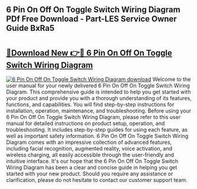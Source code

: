 ## 6 Pin On Off On Toggle Switch Wiring Diagram PDf Free Download - Part-LES Service Owner Guide BxRa5

# <h2><a href="http://dft87uo.blite.top/?on=6+Pin+On+Off+On+Toggle+Switch+Wiring+Diagram">🔗Download New 👉🔴 6 Pin On Off On Toggle Switch Wiring Diagram</a></h2>

[![6 Pin On Off On Toggle Switch Wiring Diagram download](https://i.imgur.com/lujVjoI.png)](http://dft87uo.blite.top/?on=6+Pin+On+Off+On+Toggle+Switch+Wiring+Diagram)
Welcome to the user manual for your newly delivered 6 Pin On Off On Toggle Switch Wiring Diagram. This comprehensive guide is intended to help you get started with your product and provide you with a thorough understanding of its features, functions, and capabilities. You will find step-by-step instructions for installation, operation, maintenance, and troubleshooting. Before using your 6 Pin On Off On Toggle Switch Wiring Diagram, please refer to this user manual for detailed instructions on product setup, operation, and troubleshooting. It includes step-by-step guides for using each feature, as well as important safety information. 6 Pin On Off On Toggle Switch Wiring Diagram comes with an impressive collection of advanced features, including facial recognition, augmented reality, voice activation, and wireless charging, all easily accessible through the user-friendly and intuitive interface. It's our hope that the 6 Pin On Off On Toggle Switch Wiring Diagram has been a clear and concise guide in helping you get started with your new product. Should you require any assistance or clarification, please do not hesitate to contact our customer support team.
